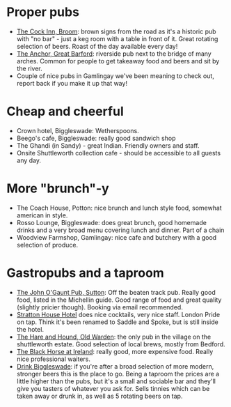 
# Proper pubs
- [The Cock Inn, Broom](https://www.thecockinnbroom.com): brown signs from the road as it's a historic pub with "no bar" - just a keg room with a table in front of it. Great rotating selection of beers. Roast of the day available every day!
- [The Anchor, Great Barford](https://www.anchorinngreatbarford.co.uk): riverside pub next to the bridge of many arches. Common for people to get takeaway food and beers and sit by the river.
- Couple of nice pubs in Gamlingay we've been meaning to check out, report back if you make it up that way!

# Cheap and cheerful
- Crown hotel, Biggleswade: Wetherspoons.
- Beego's cafe, Biggleswade: really good sandwich shop
- The Ghandi (in Sandy) - great Indian. Friendly owners and staff.
- Onsite Shuttleworth collection cafe - should be accessible to all guests any day.

# More "brunch"-y
- The Coach House, Potton: nice brunch and lunch style food, somewhat american in style.
- Rosso Lounge, Biggleswade: does great brunch, good homemade drinks and a very broad menu covering lunch and dinner. Part of a chain
- Woodview Farmshop, Gamlingay: nice cafe and butchery with a good selection of produce.

# Gastropubs and a taproom
- [The John O'Gaunt Pub, Sutton](http://www.johnogauntsutton.co.uk): Off the beaten track pub. Really good food, listed in the Michellin guide. Good range of food and great quality (slightly pricier though). Booking via email recommended.
- [Stratton House Hotel](https://www.strattonhouse-hotel.co.uk) does nice cocktails, very nice staff. London Pride on tap. Think it's been renamed to Saddle and Spoke, but is still inside the hotel.
- [The Hare and Hound, Old Warden](https://www.hareandhoundsoldwarden.com): the only pub in the village on the shuttleworth estate. Good selection of local brews, mostly from Bedford.
- [The Black Horse at Ireland](https://blackhorseireland.com): really good, more expensive food. Really nice professional waiters. 
- [Drink Biggleswade](https://www.drinkbiggleswade.co.uk): if you're after a broad selection of more modern, stronger beers this is the place to go. Being a taproom the prices are a little higher than the pubs, but it's a small and sociable bar and they'll give you tasters of whatever you ask for. Sells tinnies which can be taken away or drunk in, as well as 5 rotating beers on tap. 

